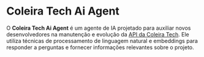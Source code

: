 # Coleira Tech Ai Agent

O **Coleira Tech Ai Agent** é um agente de IA projetado para auxiliar novos desenvolvedores na manutenção e evolução da [API da Coleira Tech](https://github.com/leandro-nnogueira/coleira-tech-api). Ele utiliza técnicas de processamento de linguagem natural e embeddings para responder a perguntas e fornecer informações relevantes sobre o projeto.

